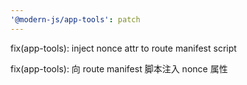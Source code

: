 ```yaml
---
'@modern-js/app-tools': patch
---
```


fix(app-tools): inject nonce attr to route manifest script

fix(app-tools): 向 route manifest 脚本注入 nonce 属性
